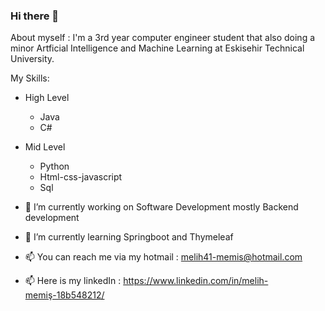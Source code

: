 ### Hi there 👋

About myself :
  I'm a 3rd year computer engineer student that also doing a minor Artficial Intelligence and Machine Learning at Eskisehir Technical University.

My Skills:

 - High Level
    * Java
    * C#
    
 - Mid Level
    * Python
    * Html-css-javascript
    * Sql

- 🔭 I’m currently working on Software Development mostly Backend development
- 🌱 I’m currently learning Springboot and Thymeleaf


- 📫 You can reach me via my hotmail : melih41-memis@hotmail.com
- 📫 Here is my linkedIn : https://www.linkedin.com/in/melih-memiş-18b548212/
